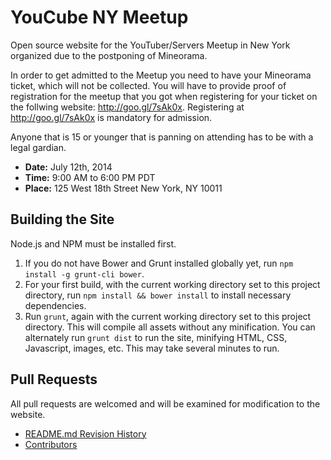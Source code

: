 YouCube NY Meetup
==

Open source website for the YouTuber/Servers Meetup in New York organized due to the postponing of Mineorama.

In order to get admitted to the Meetup you need to have your Mineorama ticket, which will not be collected. You will have to provide proof of registration for the meetup that you got when registering for your ticket on the follwing website: http://goo.gl/7sAk0x. Registering at http://goo.gl/7sAk0x is mandatory for admission.

Anyone that is 15 or younger that is panning on attending has to be with a legal gardian.

  - **Date:** July 12th, 2014
  - **Time:** 9:00 AM to 6:00 PM PDT
  - **Place:** 125 West 18th Street New York, NY 10011

Building the Site
--

Node.js and NPM must be installed first.

 1. If you do not have Bower and Grunt installed globally yet, run `npm install -g grunt-cli bower`.
 2. For your first build, with the current working directory set to this project directory, run `npm install && bower install` to install necessary dependencies.
 3. Run `grunt`, again with the current working directory set to this project directory. This will compile all assets without any minification. You can alternately run `grunt dist` to run the site, minifying HTML, CSS, Javascript, images, etc. This may take several minutes to run.

Pull Requests
--

All pull requests are welcomed and will be examined for modification to the website.

 - [README.md Revision History](https://github.com/MCProHosting/site-youcubemeetup/commits/master/README.md)
 - [Contributors](https://github.com/MCProHosting/site-youcubemeetup/graphs/contributors)


[Website]:http://youcubemeetup.com/
[Twitter]:https://twitter.com/YouCubeMeetup

[Robert Carmosino]:https://github.com/CrypticStorm
[RCTwitter]:https://twitter.com/Cryptic_Storm
[Matthew Salsamendi]:https://github.com/MCProhosting-Matt
[Connor Peet]:https://github.com/connor4312
[David Wasman]:https://github.com/therealduckie
[Jack Cook]:https://github.com/jackcook
